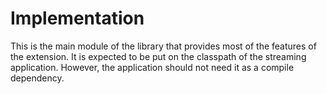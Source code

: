 # Implementation

This is the main module of the library that provides most of the features of the extension.
It is expected to be put on the classpath of the streaming application.
However, the application should not need it as a compile dependency. 